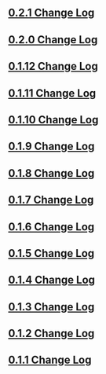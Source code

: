 ## [0.2.1 Change Log](https://github.com/efficientyboosters/dart_code/milestone/15?closed=1)

## [0.2.0 Change Log](https://github.com/efficientyboosters/dart_code/milestone/14?closed=1)

## [0.1.12 Change Log](https://github.com/efficientyboosters/dart_code/milestone/13?closed=1)

## [0.1.11 Change Log](https://github.com/efficientyboosters/dart_code/milestone/12?closed=1)

## [0.1.10 Change Log](https://github.com/efficientyboosters/dart_code/milestone/11?closed=1)

## [0.1.9 Change Log](https://github.com/efficientyboosters/dart_code/milestone/10?closed=1)

## [0.1.8 Change Log](https://github.com/efficientyboosters/dart_code/milestone/9?closed=1)

## [0.1.7 Change Log](https://github.com/efficientyboosters/dart_code/milestone/8?closed=1)

## [0.1.6 Change Log](https://github.com/efficientyboosters/dart_code/milestone/7?closed=1)

## [0.1.5 Change Log](https://github.com/efficientyboosters/dart_code/milestone/6?closed=1)

## [0.1.4 Change Log](https://github.com/efficientyboosters/dart_code/milestone/5?closed=1)

## [0.1.3 Change Log](https://github.com/efficientyboosters/dart_code/milestone/4?closed=1)

## [0.1.2 Change Log](https://github.com/efficientyboosters/dart_code/milestone/3?closed=1)

## [0.1.1 Change Log](https://github.com/efficientyboosters/dart_code/milestone/2?closed=1)

